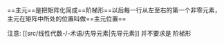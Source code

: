 
==主元==是把矩阵化简成==阶梯形==以后每一行从左至右的第一个非零元素，主元在矩阵中所处的位置叫做==主元位置==

注意: [[src/线性代数-/-术语/先导元素|先导元素]] 并不要求是 阶梯形
